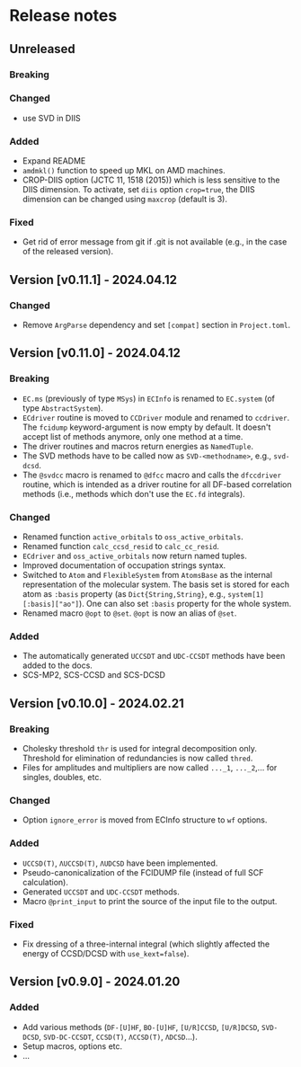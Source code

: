 # Release notes

## Unreleased

### Breaking

### Changed

* use SVD in DIIS

### Added

* Expand README
* `amdmkl()` function to speed up MKL on AMD machines.
* CROP-DIIS option (JCTC 11, 1518 (2015)) which is less sensitive to the DIIS dimension. To activate, set `diis` option `crop=true`, the DIIS dimension can be changed using `maxcrop` (default is 3).

### Fixed

* Get rid of error message from git if .git is not available (e.g., in the case of the released version).

## Version [v0.11.1] - 2024.04.12

### Changed

* Remove `ArgParse` dependency and set `[compat]` section in `Project.toml`.

## Version [v0.11.0] - 2024.04.12

### Breaking

* `EC.ms` (previously of type `MSys`) in `ECInfo` is renamed to `EC.system` (of type `AbstractSystem`).
* `ECdriver` routine is moved to `CCDriver` module and renamed to `ccdriver`. The `fcidump` keyword-argument is now empty by default. It doesn't accept list of methods anymore, only one method at a time. 
* The driver routines and macros return energies as `NamedTuple`.
* The SVD methods have to be called now as `SVD-<methodname>`, e.g., `svd-dcsd`.
* The `@svdcc` macro is renamed to `@dfcc` macro and calls the `dfccdriver` routine, which is intended as a driver routine for all DF-based correlation methods (i.e., methods which don't use the `EC.fd` integrals).

### Changed

* Renamed function `active_orbitals` to `oss_active_orbitals`.
* Renamed function `calc_ccsd_resid` to `calc_cc_resid`.
* `ECdriver` and `oss_active_orbitals` now return named tuples.
* Improved documentation of occupation strings syntax.
* Switched to `Atom` and `FlexibleSystem` from `AtomsBase` as the internal representation of the molecular system. The basis set is stored for each atom as `:basis` property (as `Dict{String,String}`, e.g., `system[1][:basis]["ao"]`). One can also set `:basis` property for the whole system. 
* Renamed macro `@opt` to `@set`. `@opt` is now an alias of `@set`.

### Added

* The automatically generated `UCCSDT` and `UDC-CCSDT` methods have been added to the docs.
* SCS-MP2, SCS-CCSD and SCS-DCSD

## Version [v0.10.0] - 2024.02.21

### Breaking

* Cholesky threshold `thr` is used for integral decomposition only. Threshold for elimination of redundancies is now called `thred`.
* Files for amplitudes and multipliers are now called `..._1`, `..._2`,... for singles, doubles, etc.

### Changed

* Option `ignore_error` is moved from ECInfo structure to `wf` options.

### Added

* `UCCSD(T)`, `ΛUCCSD(T)`, `ΛUDCSD` have been implemented.
* Pseudo-canonicalization of the FCIDUMP file (instead of full SCF calculation).
* Generated `UCCSDT` and `UDC-CCSDT` methods.
* Macro `@print_input` to print the source of the input file to the output.

### Fixed

* Fix dressing of a three-internal integral (which slightly affected the energy of CCSD/DCSD with `use_kext=false`).

## Version [v0.9.0] - 2024.01.20

### Added

* Add various methods (`DF-[U]HF`, `BO-[U]HF`, `[U/R]CCSD`, `[U/R]DCSD`, `SVD-DCSD`, `SVD-DC-CCSDT`, `CCSD(T)`, `ΛCCSD(T)`, `ΛDCSD`...).
* Setup macros, options etc.
* ...
